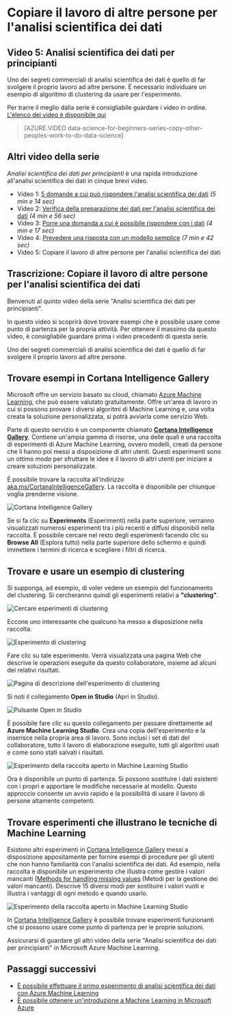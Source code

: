 <properties
   pageTitle="Copiare il lavoro di altri utenti per l'analisi scientifica dei dati - esempio di esperimento | Microsoft Azure"
   description="Il segreto commerciale dell'analisi scientifica dei dati: far svolgere il proprio lavoro ad altre persone. È possibile visualizzare degli esempi nella raccolta di Cortana Analytics, come un esempio di algoritmo di clustering."
   keywords="esempi di analisi scientifica dei dati, esempio di algoritmo, esempio di esperimento, esempio di apprendimento automatico, algoritmo di clustering"
   services="machine-learning"
   documentationCenter="na"
   authors="brohrer-ms"
   manager="jhubbard"
   editor="cjgronlund"/>

<tags
   ms.service="machine-learning"
   ms.devlang="na"
   ms.topic="article"
   ms.tgt_pltfrm="na"
   ms.workload="na"
   ms.date="07/15/2016"
   ms.author="cgronlun;brohrer;garye"/>

# Copiare il lavoro di altre persone per l'analisi scientifica dei dati

## Video 5: Analisi scientifica dei dati per principianti

Uno dei segreti commerciali di analisi scientifica dei dati è quello di far svolgere il proprio lavoro ad altre persone. È necessario individuare un esempio di algoritmo di clustering da usare per l'esperimento.

Per trarre il meglio dalla serie è consigliabile guardare i video in ordine. [L'elenco dei video è disponibile qui](#other-videos-in-this-series)

> [AZURE.VIDEO data-science-for-beginners-series-copy-other-peoples-work-to-do-data-science]

## Altri video della serie

*Analisi scientifica dei dati per principianti* è una rapida introduzione all'analisi scientifica dei dati in cinque brevi video.

  * Video 1: [5 domande a cui può rispondere l'analisi scientifica dei dati](machine-learning-data-science-for-beginners-the-5-questions-data-science-answers.md) *(5 min e 14 sec)*
  * Video 2: [Verifica della preparazione dei dati per l'analisi scientifica dei dati](machine-learning-data-science-for-beginners-is-your-data-ready-for-data-science.md) *(4 min e 56 sec)*
  * Video 3: [Porre una domanda a cui è possibile rispondere con i dati](machine-learning-data-science-for-beginners-ask-a-question-you-can-answer-with-data.md) *(4 min e 17 sec)*
  * Video 4: [Prevedere una risposta con un modello semplice](machine-learning-data-science-for-beginners-predict-an-answer-with-a-simple-model.md) *(7 min e 42 sec)*
  * Video 5: Copiare il lavoro di altre persone per l'analisi scientifica dei dati

## Trascrizione: Copiare il lavoro di altre persone per l'analisi scientifica dei dati

Benvenuti al quinto video della serie "Analisi scientifica dei dati per principianti".

In questo video si scoprirà dove trovare esempi che è possibile usare come punto di partenza per la propria attività. Per ottenere il massimo da questo video, è consigliabile guardare prima i video precedenti di questa serie.

Uno dei segreti commerciali di analisi scientifica dei dati è quello di far svolgere il proprio lavoro ad altre persone.

## Trovare esempi in Cortana Intelligence Gallery

Microsoft offre un servizio basato su cloud, chiamato [Azure Machine Learning](https://azure.microsoft.com/services/machine-learning/), che può essere valutato gratuitamente. Offre un'area di lavoro in cui si possono provare i diversi algoritmi di Machine Learning e, una volta creata la soluzione personalizzata, si potrà avviarla come servizio Web.

Parte di questo servizio è un componente chiamato **[Cortana Intelligence Gallery](http://aka.ms/CortanaIntelligenceGallery)**. Contiene un'ampia gamma di risorse, una delle quali è una raccolta di esperimenti di Azure Machine Learning, ovvero modelli, creati da persone che li hanno poi messi a disposizione di altri utenti. Questi esperimenti sono un ottimo modo per sfruttare le idee e il lavoro di altri utenti per iniziare a creare soluzioni personalizzate.

È possibile trovare la raccolta all'indirizzo [aka.ms/CortanaIntelligenceGallery](http://aka.ms/CortanaIntelligenceGallery). La raccolta è disponibile per chiunque voglia prenderne visione.

![Cortana Intelligence Gallery](./media/machine-learning-data-science-for-beginners-copy-other-peoples-work-to-do-data-science/cortana-intelligence-gallery.png)

Se si fa clic su **Experiments** (Esperimenti) nella parte superiore, verranno visualizzati numerosi esperimenti tra i più recenti e diffusi disponibili nella raccolta. È possibile cercare nel resto degli esperimenti facendo clic su **Browse All** (Esplora tutto) nella parte superiore dello schermo e quindi immettere i termini di ricerca e scegliere i filtri di ricerca.

## Trovare e usare un esempio di clustering

Si supponga, ad esempio, di voler vedere un esempio del funzionamento del clustering. Si cercheranno quindi gli esperimenti relativi a **"clustering"**.

![Cercare esperimenti di clustering](./media/machine-learning-data-science-for-beginners-copy-other-peoples-work-to-do-data-science/search-for-clustering-experiments.png)

Eccone uno interessante che qualcuno ha messo a disposizione nella raccolta.

![Esperimento di clustering](./media/machine-learning-data-science-for-beginners-copy-other-peoples-work-to-do-data-science/clustering-experiment.png)

Fare clic su tale esperimento. Verrà visualizzata una pagina Web che descrive le operazioni eseguite da questo collaboratore, insieme ad alcuni dei relativi risultati.

![Pagina di descrizione dell'esperimento di clustering](./media/machine-learning-data-science-for-beginners-copy-other-peoples-work-to-do-data-science/clustering-experiment-description-page.png)

Si noti il collegamento **Open in Studio** (Apri in Studio).

![Pulsante Open in Studio](./media/machine-learning-data-science-for-beginners-copy-other-peoples-work-to-do-data-science/open-in-studio.png)

È possibile fare clic su questo collegamento per passare direttamente ad **Azure Machine Learning Studio**. Crea una copia dell'esperimento e la inserisce nella propria area di lavoro. Sono inclusi i set di dati del collaboratore, tutto il lavoro di elaborazione eseguito, tutti gli algoritmi usati e come sono stati salvati i risultati.

![Esperimento della raccolta aperto in Machine Learning Studio](./media/machine-learning-data-science-for-beginners-copy-other-peoples-work-to-do-data-science/cluster-experiment-open-in-studio.png)

Ora è disponibile un punto di partenza. Si possono sostituire i dati esistenti con i propri e apportare le modifiche necessarie al modello. Questo approccio consente un avvio rapido e la possibilità di usare il lavoro di persone altamente competenti.

## Trovare esperimenti che illustrano le tecniche di Machine Learning

Esistono altri esperimenti in [Cortana Intelligence Gallery](http://aka.ms/CortanaIntelligenceGallery) messi a disposizione appositamente per fornire esempi di procedure per gli utenti che non hanno familiarità con l'analisi scientifica dei dati. Ad esempio, nella raccolta è disponibile un esperimento che illustra come gestire i valori mancanti ([Methods for handling missing values](https://gallery.cortanaintelligence.com/Experiment/Methods-for-handling-missing-values-1) (Metodi per la gestione dei valori mancanti). Descrive 15 diversi modi per sostituire i valori vuoti e illustra i vantaggi di ogni metodo e quando usarlo.

![Esperimento della raccolta aperto in Machine Learning Studio](./media/machine-learning-data-science-for-beginners-copy-other-peoples-work-to-do-data-science/experiment-methods-for-handling-missing-values.png)

In [Cortana Intelligence Gallery](http://aka.ms/CortanaIntelligenceGallery) è possibile trovare esperimenti funzionanti che si possono usare come punto di partenza per le proprie soluzioni.

Assicurarsi di guardare gli altri video della serie "Analisi scientifica dei dati per principianti" in Microsoft Azure Machine Learning.


## Passaggi successivi

  * [È possibile effettuare il primo esperimento di analisi scientifica dei dati con Azure Machine Learning](machine-learning-create-experiment.md)
  * [È possibile ottenere un'introduzione a Machine Learning in Microsoft Azure](machine-learning-what-is-machine-learning.md)

<!---HONumber=AcomDC_0914_2016-->
